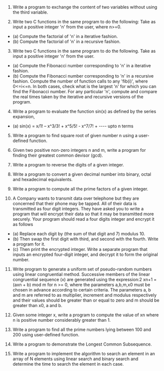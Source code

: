 1. Write a program to exchange the content of two variables without using the third variable.


2. Write two C functions in the same program to do the following:
Take as input a positive integer 'n' from the user, where n>=0. 
- (a) Compute the factorial of 'n' in a iterative fashion. 
- (b) Compute the factorial of 'n' in a recursive fashion. 


3. Write two C functions in the same program to do the following.
Take as input a positive integer 'n' from the user. 
- (a) Compute the Fibonacci number corresponding to 'n' in a iterative fashion. 
- (b) Compute the Fibonacci number corresponding to 'n' in a recursive fashion.
 Compute the number of function calls to any 'fib(i)', where 0<=i<=n.
In both cases, check what is the largest 'n' for which you can find the Fibonacci number. For any particular 'n', compute and compare the real times taken by the iterative and recursive versions of the program. 


4. Write a program to evaluate the function sin(x) as defined by the series expansion,
 - (a)  sin(x) = x/1! – x^3/3! + x^5/5! - x^7/7! + ---- upto n terms


5. Write a program to find square root of given number n using a user-defined function.


6. Given two positive non-zero integers n and m, write a program for finding their greatest 
common devisor (gcd).


7. Write a program to reverse the digits of a given integer.


8. Write a program to convert a given decimal number into binary, octal and hexadecimal 
equivalents.


9. Write a program to compute all the prime factors of a given integer.


10. A Company wants to transmit data over telephone but they are concerned that their phone may be tapped. All of their data is transmitted as four digit integers. They have asked you to write a program  that will encrypt their data so that it may be transmitted more securely. Your program should read a  four digits integer and encrypt it as follows
  - (a) Replace each digit by (the sum of that digit and 7) modulus 10.
  - (b) Then swap the first digit with third, and second with the fourth. Write a program for it.
  - (c) Then print the encrypted integer. Write a separate program that inputs an encrypted four-digit integer, and decrypt it to form the original number.


11. Write program to generate a uniform set of pseudo-random numbers using linear congruential method. Successive members of the linear congruential sequence (x) are generated using the expression:2 xn+1 = (axn + b) mod m for n >= 0, where the parameters a,b,m,x0 must be chosen in advance according to certain criteria. The parameters a, b and m are referred to as multiplier, increment and modulus respectively and their values should be greater than or equal to zero and m should be greater than x0, a and b.


12. Given some integer x, write a program to compute the value of xn where n is positive number considerably greater than 1.


13. Write a program to find all the prime numbers lying between 100 and 200 using user-defined function.


14. Write a program to demonstrate the Longest Common Subsequence.


15. Write a program to implement the algorithm to search an element in an array of N elements 
using linear search and binary search and determine the time to search the element in each 
case.